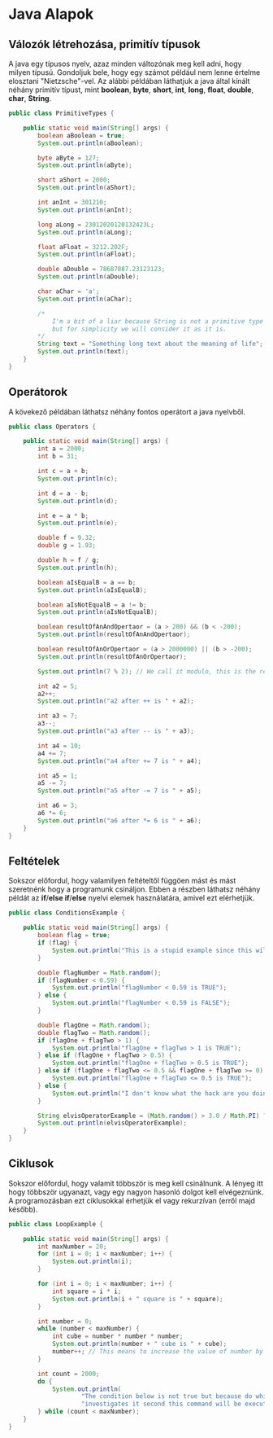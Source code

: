 # Java Alapok

## Válozók létrehozása, primitív típusok

A java egy típusos nyelv, azaz minden változónak meg kell adni, hogy milyen típusú. Gondoljuk bele, hogy egy számot például nem lenne értelme elosztani "Nietzsche"-vel. Az alábbi példában láthatjuk a java által kínált néhány primitív típust, mint __boolean__, __byte__, __short__,  __int__, __long__, __float__, __double__, __char__, __String__.

```java
public class PrimitiveTypes {

    public static void main(String[] args) {
        boolean aBoolean = true;
        System.out.println(aBoolean);

        byte aByte = 127;
        System.out.println(aByte);

        short aShort = 2000;
        System.out.println(aShort);

        int anInt = 301210;
        System.out.println(anInt);

        long aLong = 23012020120132423L;
        System.out.println(aLong);

        float aFloat = 3212.202F;
        System.out.println(aFloat);

        double aDouble = 78687887.23123123;
        System.out.println(aDouble);

        char aChar = 'a';
        System.out.println(aChar);

        /*
            I'm a bit of a liar because String is not a primitive type
            but for simplicity we will consider it as it is.
        */
        String text = "Something long text about the meaning of life";
        System.out.println(text);
    }
}
```

## Operátorok

A kövekező példában láthatsz néhány fontos operátort a java nyelvből.

```java
public class Operators {

    public static void main(String[] args) {
        int a = 2000;
        int b = 31;

        int c = a + b;
        System.out.println(c);

        int d = a - b;
        System.out.println(d);

        int e = a * b;
        System.out.println(e);

        double f = 9.32;
        double g = 1.93;

        double h = f / g;
        System.out.println(h);

        boolean aIsEqualB = a == b;
        System.out.println(aIsEqualB);

        boolean aIsNotEqualB = a != b;
        System.out.println(aIsNotEqualB);

        boolean resultOfAnAndOpertaor = (a > 200) && (b < -200);
        System.out.println(resultOfAnAndOpertaor);

        boolean resultOfAnOrOpertaor = (a > 2000000) || (b > -200);
        System.out.println(resultOfAnOrOpertaor);

        System.out.println(7 % 2); // We call it modulo, this is the remaining part after division

        int a2 = 5;
        a2++;
        System.out.println("a2 after ++ is " + a2);

        int a3 = 7;
        a3--;
        System.out.println("a3 after -- is " + a3);

        int a4 = 10;
        a4 += 7;
        System.out.println("a4 after += 7 is " + a4);

        int a5 = 1;
        a5 -= 7;
        System.out.println("a5 after -= 7 is " + a5);

        int a6 = 3;
        a6 *= 6;
        System.out.println("a6 after *= 6 is " + a6);
    }
}

```

## Feltételek

Sokszor előfordul, hogy valamilyen feltételtől függöen mást és mást szeretnénk hogy a programunk csináljon. Ebben a részben láthatsz néhány példát az __if__/__else if__/__else__ nyelvi elemek használatára, amivel ezt elérhetjük.

```java
public class ConditionsExample {

    public static void main(String[] args) {
        boolean flag = true;
        if (flag) {
            System.out.println("This is a stupid example since this will be always true");
        }

        double flagNumber = Math.random();
        if (flagNumber < 0.59) {
            System.out.println("flagNumber < 0.59 is TRUE");
        } else {
            System.out.println("flagNumber < 0.59 is FALSE");
        }

        double flagOne = Math.random();
        double flagTwo = Math.random();
        if (flagOne + flagTwo > 1) {
            System.out.println("flagOne + flagTwo > 1 is TRUE");
        } else if (flagOne + flagTwo > 0.5) {
            System.out.println("flagOne + flagTwo > 0.5 is TRUE");
        } else if (flagOne + flagTwo <= 0.5 && flagOne + flagTwo >= 0) {
            System.out.println("flagOne + flagTwo <= 0.5 is TRUE");
        } else {
            System.out.println("I don't know what the hack are you doing but this is impossible");
        }

        String elvisOperatorExample = (Math.random() > 3.0 / Math.PI) ? "Value when the condition is true" : "... when ... is false";
        System.out.println(elvisOperatorExample);
    }
}
```

## Ciklusok

Sokszor előfordul, hogy valamit többször is meg kell csinálnunk. A lényeg itt hogy többször ugyanazt, vagy egy nagyon hasonló dolgot kell elvégeznünk. A programozásban ezt ciklusokkal érhetjük el vagy rekurzívan (erről majd később).

```java
public class LoopExample {

    public static void main(String[] args) {
        int maxNumber = 20;
        for (int i = 0; i < maxNumber; i++) {
            System.out.println(i);
        }

        for (int i = 0; i < maxNumber; i++) {
            int square = i * i;
            System.out.println(i + " square is " + square);
        }

        int number = 0;
        while (number < maxNumber) {
            int cube = number * number * number;
            System.out.println(number + " cube is " + cube);
            number++; // This means to increase the value of number by one
        }

        int count = 2000;
        do {
            System.out.println(
                    "The condition below is not true but because do while" +
                    "investigates it second this command will be executed at first.");
        } while (count < maxNumber);
    }
}
```
